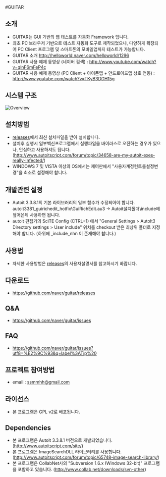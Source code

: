 #GUITAR

## 소개
* GUITAR는 GUI 기반의 웹 테스트를 자동화 Framework 입니다. 
* 최초 PC 브라우저 기반으로 테스트 자동화 도구로 제작되었으나, 다양하게 확장되어 PC Client 프로그램 및 스마트폰의 모바일앱까지 테스트가 가능합니다.  
* GUITAR 소개 http://helloworld.naver.com/helloworld/1296  
* GUITAR 사용 예제 동영상 (네이버 검색) : http://www.youtube.com/watch?v=qlnF6mFeP4c  
* GUITAR 사용 예제 동영상 (PC Client + 아이폰앱 + 안드로이드앱 상호 연동) : http://www.youtube.com/watch?v=TKyB3DGH15g 

## 시스템 구조
![Overview](https://github.com/naver/guitar/blob/master/doc/system.png)

## 설치방법
* [releases](https://github.com/naver/guitar/releases)에서 최신 설치파일을 받아 설치합니다.  
* 설치후 실행시 일부백신프로그램에서 실행파일을 바이러스로 오진하는 경우가 있으나, 안심하고 사용하셔도 됩니다. (http://www.autoitscript.com/forum/topic/34658-are-my-autoit-exes-really-infected/) 
* WINDOWS 7 및 VISTA 이상의 OS에서는 제어판에서 "사용자계정컨트롤설정변경"을 최소로 설정해야 합니다. 

## 개발관련 설정
- Autoit 3.3.8.1의 기본 라이브러리의 일부 함수가 수정되어야 합니다. 
  autoit3381_guirichedit_hotfix\GuiRichEdit.au3 -> Autoit설치폴더\include에 덮어쓴뒤 사용하면 됩니다.
- autoit 편집기의 SciTE Config (CTRL+1) 에서 "General Settings > AutoIt3 Directory settings > User include" 위치를 checkout 받은 최상위 폴더로 지정해야 합니다. (하위에 _include_nhn 이 존재해야 합니다.)

## 사용법
* 자세한 사용방법은 [releases](https://github.com/naver/guitar/releases)의 사용자설명서를 참고하시기 바랍니다. 

## 다운로드
* https://github.com/naver/guitar/releases

## Q&A
* https://github.com/naver/guitar/issues

## FAQ
* https://github.com/naver/guitar/issues?utf8=%E2%9C%93&q=label%3ATip%20

## 프로젝트 참여방법
* email : ssmmhh@gmail.com

## 라이선스
* 본 프로그램은 GPL v2로 배포됩니다. 

## Dependencies 
- 본 프로그램은 Autoit 3.3.8.1 버전으로 개발되었습니다. (http://www.autoitscript.com/site/)
- 본 프로그램은 ImageSearchDLL 라이브러리를 사용합니다. (http://www.autoitscript.com/forum/topic/65748-image-search-library/)
- 본 프로그램은 CollabNet사의 "Subversion 1.6.x (Windows 32-bit)" 프로그램을 포함하고 있습니다. 
(http://www.collab.net/downloads/svn-other)

